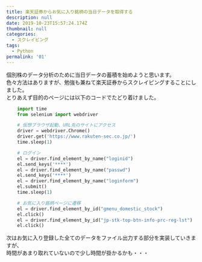 ```yaml
---
title: 楽天証券からお気に入り銘柄の当日データを取得する
description: null
date: 2019-10-23T15:57:24.174Z
thumbnail: null
categories:
  - スクレイピング
tags:
  - Python
permalink: '01'
---
```

個別株のデータ分析のために当日データの蓄積を始めようと思います。  
色々方法はありますが、勉強も兼ねて楽天証券からスクレイピングすることにしました。  
とりあえず目的のページには以下のコードでたどり着けました。

```python
    import time
    from selenium import webdriver

    # 仮想ブラウザ起動、URL先のサイトにアクセス
    driver = webdriver.Chrome()
    driver.get('https://www.rakuten-sec.co.jp/')
    time.sleep(1)

    # ログイン
    el = driver.find_element_by_name("loginid")
    el.send_keys('****')
    el = driver.find_element_by_name("passwd")
    el.send_keys('****')
    el = driver.find_element_by_name("loginform")
    el.submit()
    time.sleep(1)

    # お気に入り銘柄ページに遷移
    el = driver.find_element_by_id("gmenu_domestic_stock")
    el.click()
    el = driver.find_element_by_id("jp-stk-top-btn-info-prc-reg-lst")
    el.click()
```

次はお気に入り登録した全てのデータをファイル出力する部分を実装していきますが、  
時間があまり取れていないので少し時間が掛かるかも・・・




